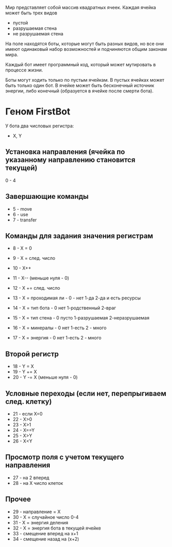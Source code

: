 Мир представляет собой массив квадратных ячеек.
Каждая ячейка может быть трех видов
- пустой
- разрушаемая стена
- не разрушаемая стена

На поле находятся боты, которые могут быть разных видов,
но все они имеют одинаковый набор возможностей и подчиняются общим законам мира. 

Каждый бот имеет программный код, который может мутировать в процессе жизни. 

Боты могут ходить только по пустым ячейкам. В пустых ячейках может быть только один бот.
В ячейке может быть бесконечный источник энергии, либо конечный (образуется в ячейке после смерти бота).
 

# Геном FirstBot

У бота два числовых регистра:
* X, Y 


## Установка направления (ячейка по указанному направлению становится текущей)
0 - 4 

## Завершающие команды
* 5 - move
* 6 - use
* 7 - transfer

## Команды для задания значения регистрам
* 8 - X = 0
* 9 - X = след. число
* 10 - X++
* 11 - X-- (меньше нуля - 0)
* 12 - X += след. число

 
* 13 - X = проходимая ли - 0 - нет 1-да 2-да и есть ресурсы 
* 14 - X = тип бота - 0 нет 1-родственный 2-враг
* 15 - X = тип стена - 0 пусто 1-разрушаемая 2-неразрушаемая
* 16 - X = минералы - 0 нет 1-есть 2 - много
* 17 - X = энергия - 0 нет 1-есть 2 - много

## Второй регистр
* 18 - Y = X
* 19 - Y += X
* 20 - Y -= X (меньше нуля - 0)

## Условные переходы (если нет, перепрыгиваем след. клетку)
* 21 - если X=0
* 22 - X>0
* 23 - X>1
* 24 - X==Y
* 25 - X>Y
* 26 - X<Y

## Просмотр поля с учетом текущего направления
* 27 - на 2 вперед
* 28 - на X число клеток


## Прочее
* 29 - направление = X
* 30 - X = случайное число 0-4
* 31 - X = энергия деления
* 32 - X = энергия бота в текущей ячейке
* 33 - смещение вперед на x+1 
* 34 - смещение назад на (x+2)
 





